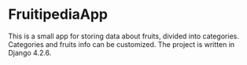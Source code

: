 # FruitipediaApp

This is a small app for storing data about fruits, divided into categories. Categories and fruits info can be customized. 
The project is written in Django 4.2.6. 
